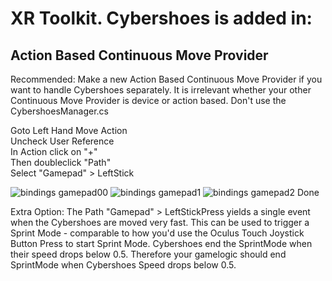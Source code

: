 # XR Toolkit. Cybershoes is added in:
## Action Based Continuous Move Provider
Recommended: Make a new Action Based Continuous Move Provider if you want to handle Cybershoes separately.
It is irrelevant whether your other Continuous Move Provider is device or action based.
Don't use the CybershoesManager.cs

Goto Left Hand Move Action  
Uncheck User Reference  
In Action click on "+"   
Then doubleclick "Path"  
Select  "Gamepad" > LeftStick  

![bindings gamepad00](https://user-images.githubusercontent.com/42228867/143268832-7e3691be-63b4-4e6c-abf8-4b473457c0b2.JPG)
![bindings gamepad1](https://user-images.githubusercontent.com/42228867/143266016-cf910a1e-8a90-4a97-95e0-1bbdf94b18bc.JPG)
![bindings gamepad2](https://user-images.githubusercontent.com/42228867/143266022-199e618b-b00b-42b4-a631-bb822c3659da.JPG)
Done

Extra Option: The Path "Gamepad" > LeftStickPress yields a single event when the Cybershoes are moved very fast. This can be used to trigger a Sprint Mode - comparable to how you'd use the Oculus Touch Joystick Button Press to start Sprint Mode. Cybershoes end the SprintMode when their speed drops below 0.5. Therefore your gamelogic should end SprintMode when Cybershoes Speed drops below 0.5.
